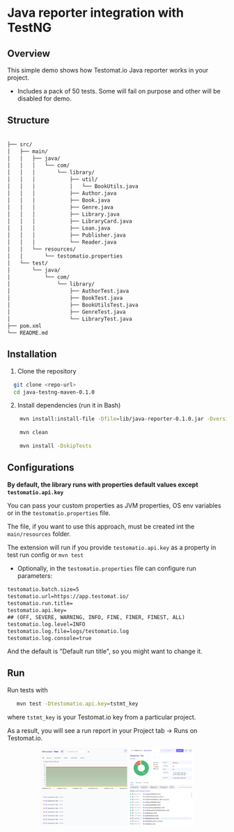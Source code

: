 # Java reporter integration with TestNG

## Overview

This simple demo shows how Testomat.io Java reporter works in your project.

- Includes a pack of 50 tests. Some will fail on purpose and other will be disabled for demo.

## Structure

```

├── src/
│   ├── main/
│   │   ├── java/
│   │   │   └── com/
│   │   │       └── library/
│   │   │           ├── util/
│   │   │           │   └── BookUtils.java
│   │   │           ├── Author.java
│   │   │           ├── Book.java
│   │   │           ├── Genre.java
│   │   │           ├── Library.java
│   │   │           ├── LibraryCard.java
│   │   │           ├── Loan.java
│   │   │           ├── Publisher.java
│   │   │           └── Reader.java
│   │   └── resources/
│   │       └── testomatio.properties
│   └── test/
│       └── java/
│           └── com/
│               └── library/
│                   ├── AuthorTest.java
│                   ├── BookTest.java
│                   ├── BookUtilsTest.java
│                   ├── GenreTest.java
│                   └── LibraryTest.java
├── pom.xml
└── README.md
```

## Installation

1. Clone the repository

```sh
  git clone <repo-url>
  cd java-testng-maven-0.1.0
```

2. Install dependencies (run it in Bash)

```sh
    mvn install:install-file -Dfile=lib/java-reporter-0.1.0.jar -Dversion=0.1.0 -Dpackaging=jar -Dgroup=com.testomatio.reporter -DartifactId=java-reporter
```

```sh
    mvn clean
```

```sh
    mvn install -DskipTests
```

## Configurations

**By default, the library runs with properties default values except `testomatio.api.key`**

You can pass your custom properties as JVM properties, OS env variables or in the `testomatio.properties` file.

The file, if you want to use this approach, must be created int the `main/resources` folder.

The extension will run if you provide `testomatio.api.key` as a property in test run config or `mvn test`

- Optionally, in the `testomatio.properties` file can configure run parameters:

```properties
testomatio.batch.size=5
testomatio.url=https://app.testomat.io/
testomatio.run.title=
testomatio.api.key=
## (OFF, SEVERE, WARNING, INFO, FINE, FINER, FINEST, ALL)
testomatio.log.level=INFO
testomatio.log.file=logs/testomatio.log
testomatio.log.console=true
```

And the default is "Default run title", so you might want to change it.

## Run

Run tests with

```sh 
   mvn test -Dtestomatio.api.key=tstmt_key
```

where `tstmt_key` is your Testomat.io key from a particular project.

As a result, you will see a run report in your Project tab -> Runs on Testomat.io.

<div align="center">
  <img src="img/runReport.png" alt="demo report result png" style="max-width: 70%; max-height: 420px;">
</div>

